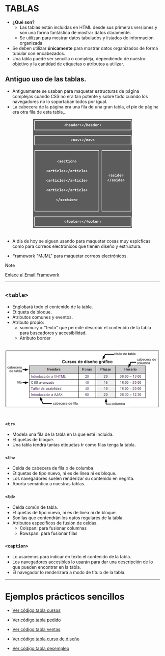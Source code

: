 # TABLAS

- **¿Qué son?**
    - Las tablas están incluidas en HTML desde sus primeras versiones y son una forma fantástica de mostrar datos claramente.
    - Se utilizan para mostrar datos tabulados y listados de información organizada.
- Se deben utilizar **únicamente** para mostrar datos organizados de forma tubular con encabezados.
- Una tabla puede ser sencilla o compleja, dependiendo de nuestro objetivo y la cantidad de etiquetas o atributos a utilizar.


## Antiguo uso de las tablas.
- Antiguamente se usaban para maquetar estructuras de página complejas cuando CSS no era tan potente y sobre todo cuando los navegadores no lo soportaban todos por igual.
- La cabecera de la página era una fila de una gran tabla, el pie de página era otra fila de esta tabla,..

<div style="text-align: center;">
  <img src="pagina_tabla.png"/>
</div>
<br>

- A día de hoy se siguen usando para maquetar cosas muy espícficas como para correos electrónicos que tienen diseño y estructura.

- Framework "MJML" para maquetar correos electrónicos.
> [!NOTE]
>[Enlace al Email Framework](https://mjml.io/)

---
## `<table>`
- Englobará todo el contenido de la tabla.
- Etiqueta de bloque.
- Atributos comunes y eventos.
- Atributo propio: 
    - summury = "texto" que permite describir el contenido de la tabla para buscadores y accesibilidad.
    - Atributo border

<br>
<div style="text-align: center;">
  <img src="imagen_table.png"/>
</div>
<br>

### `<tr>`
- Modela una fila de la tabla en la que esté incluida.
- Etiquetas de bloque.
- Una tabla tendrá tantas etiquetas tr como filas tenga la tabla.

### `<th>`
- Celda de cabecera de fila o de columba
- Etiquetas de tipo nuevo, ni es de línea ni es bloque.
- Los navegadores suelen renderizar su contenido en negrita.
- Aporta semántica a nuestras tablas.

### `<td>`
- Celda común de tabla.
- Etiquetas de tipo nuevo, ni es de línea ni de bloque.
- Son las que contendrán los datos regulares de la tabla.
- Atributos específicos de fusión de celdas.
    - Colspan: para fusionar columnas
    - Rowspan: para fusionar filas

### `<caption>`
- Lo usaremos para indicar en texto el contenido de la tabla.
- Los navegadores accesibles lo usarán para dar una descripción de lo que pueden encontrar en la tabla.
- El navegador lo renderizará a modo de título de la tabla.

---
# Ejemplos prácticos sencillos
- [Ver código tabla cursos](tabla1_cursos.html)

- [Ver código tabla pedido](tabla2_pedido.html)

- [Ver código tabla ventas](tabla3_ventas.html)

- [Ver código tabla curso de diseño](tabla4_curso_diseño.html)

- [Ver código tabla desempleo](tabla5_desempleo.html)